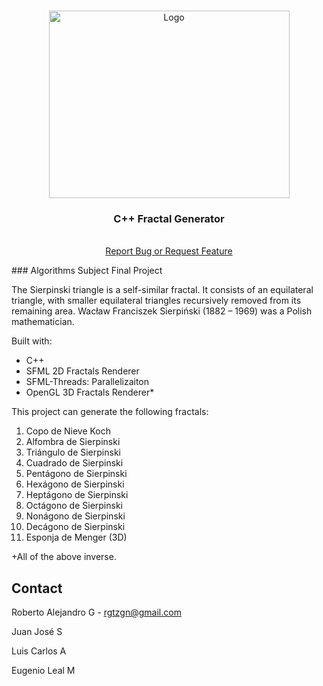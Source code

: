 <br />
<p align="center">
  <a href="https://github.com/the-guti/Fractal-Generator">
    <img src="3dfractal.png" alt="Logo" width="385" height="300">
  </a>

  <h3 align="center">C++ Fractal Generator</h3>

  <p align="center">
    <br />
    <a href="https://github.com/the-guti/Fractal-Generator/issues">Report Bug or Request Feature</a>
  </p>
</p>
### Algorithms Subject Final Project

The Sierpinski triangle is a self-similar fractal. It consists of an equilateral triangle, with smaller equilateral triangles recursively removed from its remaining area. Wacław Franciszek Sierpiński (1882 – 1969) was a Polish mathematician.

Built with:
* C++ 
* SFML 2D Fractals Renderer
* SFML-Threads: Parallelizaiton 
* OpenGL 3D Fractals Renderer*

This project can generate the following fractals:
1. Copo de Nieve Koch
2. Alfombra de Sierpinski
3. Triángulo de Sierpinski
4. Cuadrado de Sierpinski
5. Pentágono de Sierpinski
6. Hexágono de Sierpinski
7. Heptágono de Sierpinski
8. Octágono de Sierpinski
9. Nonágono de Sierpinski
10. Decágono de Sierpinski
11. Esponja de Menger (3D)

+All of the above inverse.



## Contact

Roberto Alejandro G - rgtzgn@gmail.com

Juan José S

Luis Carlos A

Eugenio Leal M
